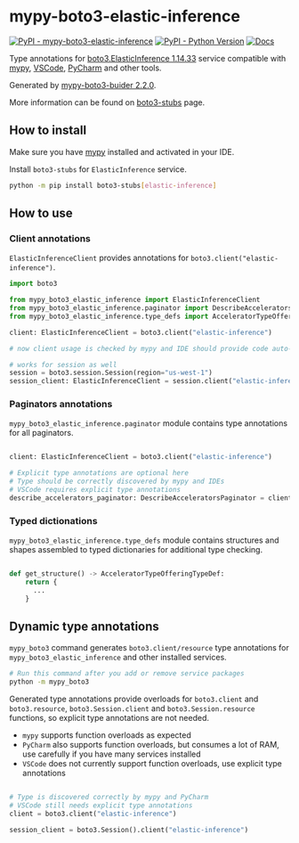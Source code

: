 # mypy-boto3-elastic-inference

[![PyPI - mypy-boto3-elastic-inference](https://img.shields.io/pypi/v/mypy-boto3-elastic-inference.svg?color=blue)](https://pypi.org/project/mypy-boto3-elastic-inference)
[![PyPI - Python Version](https://img.shields.io/pypi/pyversions/mypy-boto3-elastic-inference.svg?color=blue)](https://pypi.org/project/mypy-boto3-elastic-inference)
[![Docs](https://img.shields.io/readthedocs/mypy-boto3-builder.svg?color=blue)](https://mypy-boto3-builder.readthedocs.io/)

Type annotations for
[boto3.ElasticInference 1.14.33](https://boto3.amazonaws.com/v1/documentation/api/1.14.33/reference/services/elastic-inference.html#ElasticInference) service
compatible with [mypy](https://github.com/python/mypy), [VSCode](https://code.visualstudio.com/),
[PyCharm](https://www.jetbrains.com/pycharm/) and other tools.

Generated by [mypy-boto3-buider 2.2.0](https://github.com/vemel/mypy_boto3_builder).

More information can be found on [boto3-stubs](https://pypi.org/project/boto3-stubs/) page.

## How to install

Make sure you have [mypy](https://github.com/python/mypy) installed and activated in your IDE.

Install `boto3-stubs` for `ElasticInference` service.

```bash
python -m pip install boto3-stubs[elastic-inference]
```

## How to use

### Client annotations

`ElasticInferenceClient` provides annotations for `boto3.client("elastic-inference")`.

```python
import boto3

from mypy_boto3_elastic_inference import ElasticInferenceClient
from mypy_boto3_elastic_inference.paginator import DescribeAcceleratorsPaginator
from mypy_boto3_elastic_inference.type_defs import AcceleratorTypeOfferingTypeDef, ...

client: ElasticInferenceClient = boto3.client("elastic-inference")

# now client usage is checked by mypy and IDE should provide code auto-complete

# works for session as well
session = boto3.session.Session(region="us-west-1")
session_client: ElasticInferenceClient = session.client("elastic-inference")
```

### Paginators annotations

`mypy_boto3_elastic_inference.paginator` module contains type annotations for all paginators.

```python

client: ElasticInferenceClient = boto3.client("elastic-inference")

# Explicit type annotations are optional here
# Type should be correctly discovered by mypy and IDEs
# VSCode requires explicit type annotations
describe_accelerators_paginator: DescribeAcceleratorsPaginator = client.get_paginator("describe_accelerators")
```







### Typed dictionations

`mypy_boto3_elastic_inference.type_defs` module contains structures and shapes assembled
to typed dictionaries for additional type checking.

```python

def get_structure() -> AcceleratorTypeOfferingTypeDef:
    return {
      ...
    }
```


## Dynamic type annotations

`mypy_boto3` command generates `boto3.client/resource` type annotations for
`mypy_boto3_elastic_inference` and other installed services.

```bash
# Run this command after you add or remove service packages
python -m mypy_boto3
```

Generated type annotations provide overloads for `boto3.client` and `boto3.resource`,
`boto3.Session.client` and `boto3.Session.resource` functions,
so explicit type annotations are not needed.

- `mypy` supports function overloads as expected
- `PyCharm` also supports function overloads, but consumes a lot of RAM, use carefully if you have many services installed
- `VSCode` does not currently support function overloads, use explicit type annotations

```python

# Type is discovered correctly by mypy and PyCharm
# VSCode still needs explicit type annotations
client = boto3.client("elastic-inference")

session_client = boto3.Session().client("elastic-inference")
```

